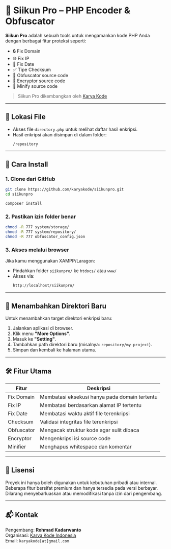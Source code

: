 # 🔐 Siikun Pro – PHP Encoder & Obfuscator

**Siikun Pro** adalah sebuah tools untuk mengamankan kode PHP Anda dengan berbagai fitur proteksi seperti:

- 🔒 Fix Domain
- 🌐 Fix IP
- 📅 Fix Date
- ✅ Tipe Checksum
- 🧩 Obfuscator source code
- 🔐 Encryptor source code
- 🧼 Minify source code

> Siikun Pro dikembangkan oleh [Karya Kode](https://github.com/karyakode)

---

## 📁 Lokasi File

- Akses file `directory.php` untuk melihat daftar hasil enkripsi.
- Hasil enkripsi akan disimpan di dalam folder:  
  ```
  /repository
  ```

---

## 🚀 Cara Install

### 1. Clone dari GitHub
```bash
git clone https://github.com/karyakode/siikunpro.git
cd siikunpro

composer install
```

### 2. Pastikan izin folder benar
```bash
chmod -R 777 system/storage/
chmod -R 777 system/repository/
chmod -R 777 obfuscator_config.json
```

### 3. Akses melalui browser
Jika kamu menggunakan XAMPP/Laragon:
- Pindahkan folder `siikunpro/` ke `htdocs/` atau `www/`
- Akses via:  
  ```
  http://localhost/siikunpro/
  ```

---

## 🧭 Menambahkan Direktori Baru

Untuk menambahkan target direktori enkripsi baru:

1. Jalankan aplikasi di browser.
2. Klik menu **"More Options"**.
3. Masuk ke **"Setting"**.
4. Tambahkan path direktori baru (misalnya: `repository/my-project`).
5. Simpan dan kembali ke halaman utama.

---

## 🛠️ Fitur Utama

| Fitur            | Deskripsi                                      |
|------------------|------------------------------------------------|
| Fix Domain       | Membatasi eksekusi hanya pada domain tertentu |
| Fix IP           | Membatasi berdasarkan alamat IP tertentu      |
| Fix Date         | Membatasi waktu aktif file terenkripsi        |
| Checksum         | Validasi integritas file terenkripsi          |
| Obfuscator       | Mengacak struktur kode agar sulit dibaca      |
| Encryptor        | Mengenkripsi isi source code                  |
| Minifier         | Menghapus whitespace dan komentar             |

---

## 📄 Lisensi

Proyek ini hanya boleh digunakan untuk kebutuhan pribadi atau internal. Beberapa fitur bersifat premium dan hanya tersedia pada versi berbayar. Dilarang menyebarluaskan atau memodifikasi tanpa izin dari pengembang.

---

## 📬 Kontak

Pengembang: **Rohmad Kadarwanto**  
Organisasi: [Karya Kode Indonesia](https://github.com/karyakode)  
Email: `karyakode[at]gmail.com`

